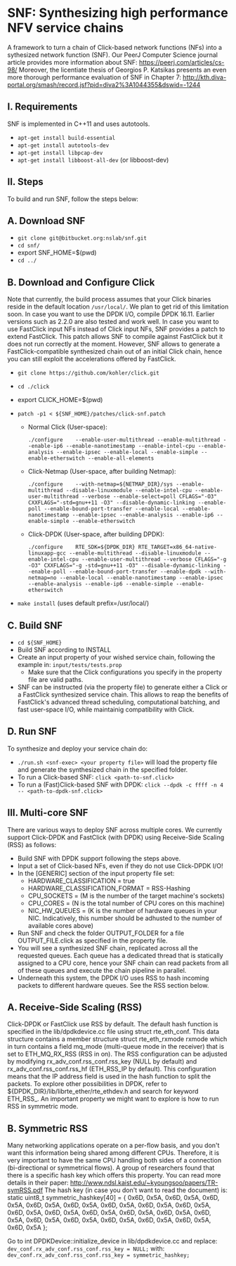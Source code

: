 SNF: Synthesizing high performance NFV service chains
=========

A framework to turn a chain of Click-based network functions (NFs) into a sythesized network function (SNF).
Our PeerJ Computer Science journal article provides more information about SNF: https://peerj.com/articles/cs-98/
Moreover, the licentiate thesis of Georgios P. Katsikas presents an even more thorough performance evaluation of SNF in Chapter 7: http://kth.diva-portal.org/smash/record.jsf?pid=diva2%3A1044355&dswid=-1244

I. Requirements
------
SNF is implemented in C++11 and uses autotools.

  * `apt-get install build-essential`
  * `apt-get install autotools-dev`
  * `apt-get install libpcap-dev`
  * `apt-get install libboost-all-dev` (or libboost-dev)

II. Steps
------
To build and run SNF, follow the steps below:

A. Download SNF
----
  * `git clone git@bitbucket.org:nslab/snf.git`
  * `cd snf/`
  * export SNF_HOME=$(pwd)
  * `cd ../`

B. Download and Configure Click
----
Note that currently, the build process assumes that your Click binaries reside in the default location `/usr/local/`.
We plan to get rid of this limitation soon.
In case you want to use the DPDK I/O, compile DPDK 16.11. Earlier versions such as 2.2.0 are also tested and work well.
In case you want to use FastClick input NFs instead of Click input NFs, SNF provides a patch to extend FastClick.
This patch allows SNF to compile against FastClick but it does not run correctly at the moment.
However, SNF allows to generate a FastClick-compatible synthesized chain out of an initial Click chain, hence you can still exploit the accelerations offered by FastClick.

  * `git clone https://github.com/kohler/click.git`
  * `cd ./click`
  * export CLICK_HOME=$(pwd)
  * `patch -p1 < ${SNF_HOME}/patches/click-snf.patch`
    * Normal Click (User-space):

		`./configure    --enable-user-multithread --enable-multithread --enable-ip6
				--enable-nanotimestamp --enable-intel-cpu --enable-analysis
				--enable-ipsec --enable-local --enable-simple
				--enable-etherswitch --enable-all-elements`

    * Click-Netmap (User-space, after building Netmap):

		`./configure    --with-netmap=${NETMAP_DIR}/sys --enable-multithread
				--disable-linuxmodule --enable-intel-cpu
				--enable-user-multithread --verbose --enable-select=poll
				CFLAGS="-O3" CXXFLAGS="-std=gnu++11 -O3"
				--disable-dynamic-linking --enable-poll
				--enable-bound-port-transfer --enable-local
				--enable-nanotimestamp --enable-ipsec --enable-analysis
				--enable-ip6 --enable-simple --enable-etherswitch`

    * Click-DPDK (User-space, after building DPDK):

		`./configure    RTE_SDK=${DPDK_DIR}
				RTE_TARGET=x86_64-native-linuxapp-gcc --enable-multithread
				--disable-linuxmodule --enable-intel-cpu
				--enable-user-multithread --verbose
				CFLAGS="-g -O3" CXXFLAGS="-g -std=gnu++11 -O3"
				--disable-dynamic-linking --enable-poll
				--enable-bound-port-transfer --enable-dpdk --with-netmap=no
				--enable-local --enable-nanotimestamp --enable-ipsec
				--enable-analysis --enable-ip6 --enable-simple
				--enable-etherswitch`

  * `make install` (uses default prefix=/usr/local/)

C. Build SNF
----
  * `cd ${SNF_HOME}`
  * Build SNF according to INSTALL
  * Create an input property of your wished service chain, following the example in: `input/tests/tests.prop`
    * Make sure that the Click configurations you specify in the property file are valid paths.
  * SNF can be instructed (via the property file) to generate either a Click or a FastClick synthesized service chain. This allows to reap the benefits of FastClick's advanced thread scheduling, computational batching, and fast user-space I/O, while maintainig compatibility with Click.

D. Run SNF
----
To synthesize and deploy your service chain do:

  * `./run.sh <snf-exec> <your property file>` will load the property file and generate the synthesized chain in the specified folder.
  * To run a Click-based SNF: `click <path-to-snf.click>`
  * To run a (Fast)Click-based SNF with DPDK: `click --dpdk -c ffff -n 4 -- <path-to-dpdk-snf.click>`

III. Multi-core SNF
------
There are various ways to deploy SNF across multiple cores. We currently support Click-DPDK and FastClick (with DPDK) using Receive-Side Scaling (RSS) as follows:

  * Build SNF with DPDK support following the steps above.
  * Input a set of Click-based NFs, even if they do not use Click-DPDK I/O!
  * In the [GENERIC] section of the input property file set:
    * HARDWARE_CLASSIFICATION = true
    * HARDWARE_CLASSIFICATION_FORMAT = RSS-Hashing
    * CPU_SOCKETS   = <M> (M is the number of the target machine's sockets)
    * CPU_CORES     = <N> (N is the total number of CPU cores on this machine)
    * NIC_HW_QUEUES = <K> (K is the number of hardware queues in your NIC. Indicatively, this number should be adhusted to the number of available cores above)
  * Run SNF and check the folder OUTPUT_FOLDER for a file OUTPUT_FILE.click as specified in the property file.
  * You will see a synthesized SNF chain, replicated across all the requested queues. Each queue has a dedicated thread that is statically assigned to a CPU core,
hence your SNF chain can read packets from all of these queues and execute the chain pipeline in parallel.
  * Underneath this system, the DPDK I/O uses RSS to hash incoming packets to different hardware queues. See the RSS section below.

A. Receive-Side Scaling (RSS)
----
Click-DPDK or FastClick use RSS by default. The default hash function is specified in the lib/dpdkdevice.cc file using struct rte_eth_conf.
This data structure contains a member structure struct rte_eth_rxmode rxmode which in turn contains a field mq_mode (multi-queue mode in the receiver) that is set to ETH_MQ_RX_RSS (RSS in on).
The RSS configuration can be adjusted by modifying rx_adv_conf.rss_conf.rss_key (NULL by default) and rx_adv_conf.rss_conf.rss_hf (ETH_RSS_IP by default).
This configuration means that the IP address field is used in the hash function to split the packets.
To explore other possibilities in DPDK, refer to ${DPDK_DIR}/lib/librte_ether/rte_ethdev.h and search for keyword ETH_RSS_.
An important property we might want to explore is how to run RSS in symmetric mode.

B. Symmetric RSS
----
Many networking applications operate on a per-flow basis, and you don't want this information being shared among different CPUs.
Therefore, it is very important to have the same CPU handling both sides of a connection (bi-directional or symmetrical flows).
A group of researchers found that there is a specific hash key which offers this property.
You can read more details in their paper: http://www.ndsl.kaist.edu/~kyoungsoo/papers/TR-symRSS.pdf
The hash key (in case you don't want to read the document) is:
static uint8_t symmetric_hashkey[40] = {
	0x6D, 0x5A, 0x6D, 0x5A, 0x6D, 0x5A, 0x6D, 0x5A, 0x6D, 0x5A, 0x6D, 0x5A, 0x6D, 0x5A, 0x6D, 0x5A, 0x6D, 0x5A, 0x6D, 0x5A,
	0x6D, 0x5A, 0x6D, 0x5A, 0x6D, 0x5A, 0x6D, 0x5A, 0x6D, 0x5A, 0x6D, 0x5A, 0x6D, 0x5A, 0x6D, 0x5A, 0x6D, 0x5A, 0x6D, 0x5A
};

Go to int DPDKDevice::initialize_device in lib/dpdkdevice.cc and replace:
	`dev_conf.rx_adv_conf.rss_conf.rss_key = NULL;`
with:
	`dev_conf.rx_adv_conf.rss_conf.rss_key = symmetric_hashkey;`

